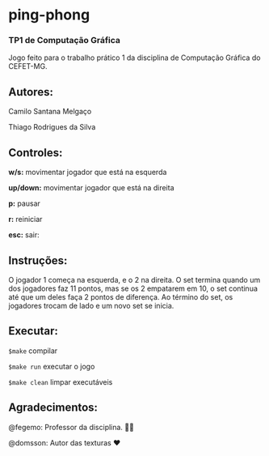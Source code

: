 # ping-phong
### TP1 de Computação Gráfica

Jogo feito para o trabalho prático 1 da disciplina de Computação Gráfica do CEFET-MG.

## Autores:

Camilo Santana Melgaço

Thiago Rodrigues da Silva

## Controles:

**w/s:** movimentar jogador que está na esquerda

**up/down:** movimentar jogador que está na direita

**p:** pausar

**r:** reiniciar

**esc:** sair:

## Instruções:

O jogador 1 começa na esquerda, e o 2 na direita. O set termina quando um dos jogadores faz 11 pontos, mas se os 2 empatarem em 10, o set continua até que um deles faça 2 pontos de diferença. Ao término do set, os jogadores trocam de lado e um novo set se inicia.

## Executar:

`$make` compilar

`$make run` executar o jogo

`$make clean` limpar executáveis

## Agradecimentos:

@fegemo: Professor da disciplina. :man_teacher:

@domsson: Autor das texturas :heart:
